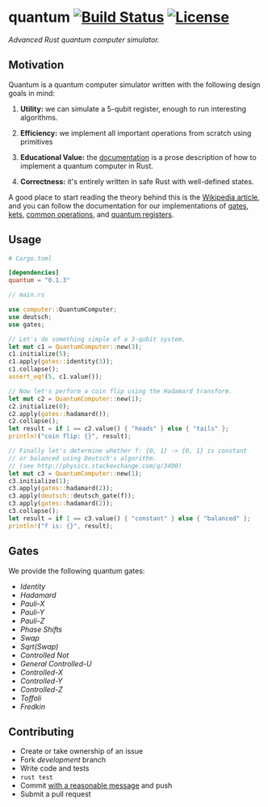 # quantum [![Build Status](https://travis-ci.org/beneills/quantum.svg?branch=master)](https://travis-ci.org/beneills/quantum) [![License](http://img.shields.io/:license-mit-blue.svg)](http://doge.mit-license.org)

_Advanced Rust quantum computer simulator._

## Motivation

Quantum is a quantum computer simulator written with the following design goals in mind:

1) __Utility:__ we can simulate a 5-qubit register, enough to run interesting algorithms.

2) __Efficiency:__ we implement all important operations from scratch using primitives

3) __Educational Value:__ the [documentation](http://beneills.github.io/quantum/) is a prose description of how to implement a quantum computer in Rust.

4) __Correctness:__ it's entirely written in safe Rust with well-defined states.

A good place to start reading the theory behind this is the [Wikipedia article](https://en.wikipedia.org/wiki/Quantum_computing#Mechanics), and you can follow the documentation for our implementations of [gates](https://beneills.github.io/quantum/quantum/gate/struct.Gate.html), [kets](https://beneills.github.io/quantum/quantum/ket/struct.Ket.html), [common operations](https://beneills.github.io/quantum/quantum/gates/index.html), and [quantum registers](https://beneills.github.io/quantum/quantum/registers/struct.QuantumRegister.html).

## Usage

```toml
# Cargo.toml

[dependencies]
quantum = "0.1.3"
```

```rust
// main.rs

use computer::QuantumComputer;
use deutsch;
use gates;

// Let's do something simple of a 3-qubit system.
let mut c1 = QuantumComputer::new(3);
c1.initialize(5);
c1.apply(gates::identity(3));
c1.collapse();
assert_eq!(5, c1.value());

// Now let's perform a coin flip using the Hadamard transform.
let mut c2 = QuantumComputer::new(1);
c2.initialize(0);
c2.apply(gates::hadamard());
c2.collapse();
let result = if 1 == c2.value() { "heads" } else { "tails" };
println!("coin flip: {}", result);

// Finally let's determine whether f: {0, 1} -> {0, 1} is constant
// or balanced using Deutsch's algorithm.
// (see http://physics.stackexchange.com/q/3400)
let mut c3 = QuantumComputer::new(1);
c3.initialize(1);
c3.apply(gates::hadamard(2));
c3.apply(deutsch::deutsch_gate(f));
c3.apply(gates::hadamard(2));
c3.collapse();
let result = if 1 == c3.value() { "constant" } else { "balanced" };
println!("f is: {}", result);
```

## Gates

We provide the following quantum gates:

+ _Identity_
+ _Hadamard_
+ _Pauli-X_
+ _Pauli-Y_
+	_Pauli-Z_
+	_Phase Shifts_
+	_Swap_
+	_Sqrt(Swap)_
+	_Controlled Not_
+ _General Controlled-U_
+ _Controlled-X_
+ _Controlled-Y_
+ _Controlled-Z_
+	_Toffoli_
+	_Fredkin_

## Contributing

 - Create or take ownership of an issue
 - Fork _development_ branch
 - Write code and tests
 - `rust test`
 - Commit [with a reasonable message](http://chris.beams.io/posts/git-commit/) and push
 - Submit a pull request
